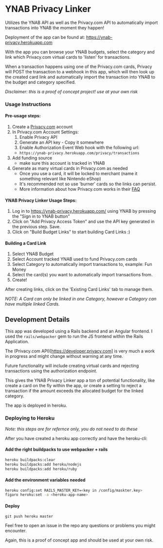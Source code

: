 # YNAB Privacy Linker

Utilizes the YNAB API as well as the Privacy.com API to automatically import transactions into YNAB the moment they happen!

Deployment of the app can be found at: https://ynab-privacy.herokuapp.com

With the app you can browse your YNAB budgets, select the category and link which Privacy.com virtual cards to 'listen' for transactions.

When a transaction happens using one of the Privacy.com cards, Privacy will POST the transaction to a webhook in this app, which will then look up the created card link and automatically import the transaction into YNAB to the budget and category specified.

_Disclaimer: this is a proof of concept project! use at your own risk_

### Usage Instructions

#### Pre-usage steps:
1. Create a [Privacy.com](https://privacy.com/) account
2. In Privacy.com Account Settings:
    1. Enable Privacy API
    1. Generate an API key - Copy it somewhere
    1. Enable Authorization Event Web hook with the following url:
    - `https://ynab-privacy.herokuapp.com/privacy/transactions`
3. Add funding source 
    - make sure this account is tracked in YNAB
4. Generate as many virtual cards in Privacy.com as needed
    - Once you use a card, it will be locked to merchant (name it something relevant like Nintendo eShop)
    - It's recommended not so use 'burner' cards so the links can persist.
    - More information about how Privacy.com works in their [FAQ](https://privacy.com/faq)

#### YNAB Privacy Linker Usage Steps:
1. Log in to  https://ynab-privacy.herokuapp.com/  using YNAB by pressing the "Sign in to YNAB button"
2. Click on "Add Privacy Access Token" and use the API key generated in the previous step. Save.
3. Click on "Build Budget Links" to start building Card Links :)

#### Building a Card Link
1. Select YNAB Budget
2. Select Account tracked YNAB used to fund Privacy.com cards
3. Select Category to automatically import transactions to, example: Fun Money
4. Select the card(s) you want to automatically import transactions from.
5. Create!

After creating links, click on the 'Existing Card Links' tab to manage them.

_NOTE: A Card can only be linked in one Category, however a Category can have multiple linked Cards._

## Development Details

This app was developed using a Rails backend and an Angular frontend. I used the `rails/webpacker` gem to run the JS frontend within the Rails Application.

The (Privacy.com API)[https://developer.privacy.com] is very much a work in progress and might change without warning at any time. 

Future functionality will include creating virtual cards and rejecting transactions using the authorization endpoint.

This gives the YNAB Privacy Linker app a ton of potential functionality, like create a card on the fly within the app, or create a setting to reject a transaction if the amount exceeds the allocated budget for the linked category.

The app is deployed in heroku.


### Deploying to Heroku

_Note: this steps are for refernce only, you do not need to do these_

After you have created a heroku app correctly and have the heroku-cli:

#### Add the right buildpacks to use webpacker + rails

```bash
heroku buildpacks:clear
heroku buildpacks:add heroku/nodejs
heroku buildpacks:add heroku/ruby
```

#### Add the environment variables needed

```bash
heroku config:set RAILS_MASTER_KEY=<key in /config/maskter.key>
figaro heroku:set -a <heroku-app-name>
```

#### Deploy
`git push heroku master`

Feel free to open an issue in the repo any questions or problems you might encounter.

Again, this is a proof of concept app and should be used at your own risk.

